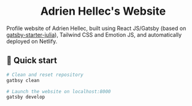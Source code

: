 <h1 align="center">
  Adrien Hellec's Website
</h1>

Profile website of Adrien Hellec, built using React JS/Gatsby (based on
[gatsby-starter-julia](https://github.com/niklasmtj/gatsby-starter-julia)),
Tailwind CSS and Emotion JS, and automatically deployed on Netlify.

## 🚀 Quick start

```sh
# Clean and reset repository
gatbsy clean

# Launch the website on localhost:8000
gatsby develop
```
